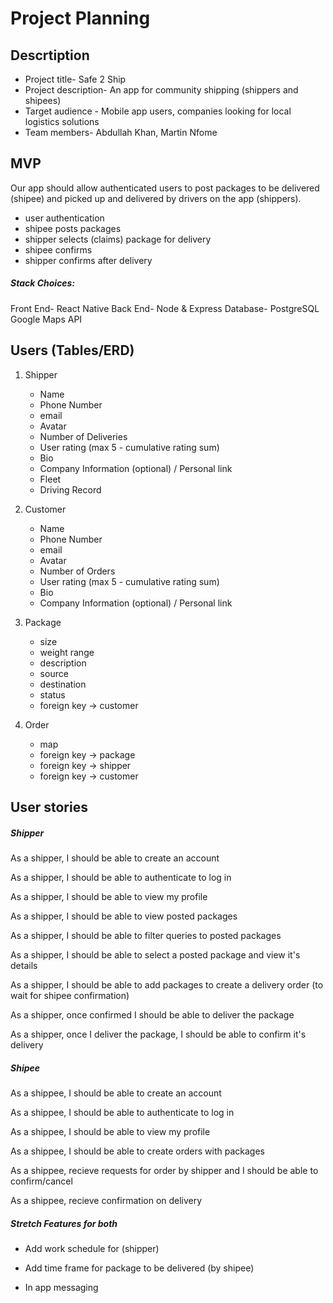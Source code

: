 # Project Planning

## Descrtiption

- Project title- Safe 2 Ship
- Project description- An app for community shipping (shippers and shipees) 
- Target audience - Mobile app users, companies looking for local logistics solutions
- Team members- Abdullah Khan, Martin Nfome


## MVP

Our app should allow authenticated users to post packages to be delivered (shipee) and picked up and delivered by drivers on the app (shippers).

- user authentication
- shipee posts packages
- shipper selects (claims) package for delivery
- shipee confirms
- shipper confirms after delivery

##### Stack Choices:
Front End- React Native
Back End- Node & Express
Database- PostgreSQL
Google Maps API


## Users (Tables/ERD)

1. Shipper
    - Name
    - Phone Number
    - email
    - Avatar
    - Number of Deliveries
    - User rating (max 5 - cumulative rating sum)
    - Bio
    - Company Information (optional) / Personal link
    - Fleet
    - Driving Record

2. Customer
    - Name
    - Phone Number
    - email
    - Avatar
    - Number of Orders
    - User rating  (max 5 - cumulative rating sum)
    - Bio
    - Company Information (optional) / Personal link

3. Package
    - size
    - weight range
    - description
    - source
    - destination
    - status
    - foreign key -> customer

4. Order
    - map
    - foreign key -> package
    - foreign key -> shipper
    - foreign key -> customer

## User stories

##### Shipper 

As a shipper, I should be able to create an account

As a shipper, I should be able to authenticate to log in

As a shipper, I should be able to view my profile

As a shipper, I should be able to view posted packages

As a shipper, I should be able to filter queries to posted packages

As a shipper, I should be able to select a posted package and view it's details

As a shipper, I should be able to add packages to create a delivery order (to wait for shipee confirmation)

As a shipper, once confirmed I should be able to deliver the package

As a shipper, once I deliver the package, I should be able to confirm it's delivery


##### Shipee

As a shippee, I should be able to create an account

As a shippee, I should be able to authenticate to log in

As a shippee, I should be able to view my profile

As a shippee, I should be able to create orders with packages

As a shippee, recieve requests for order by shipper and I should be able to confirm/cancel

As a shippee, recieve confirmation on delivery


##### Stretch Features for both

- Add work schedule for (shipper)

- Add time frame for package to be delivered (by shipee)

- In app messaging




